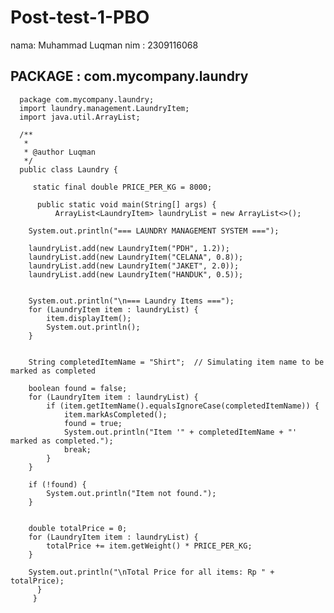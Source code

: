 # Post-test-1-PBO
nama: Muhammad Luqman
nim : 2309116068

## PACKAGE : com.mycompany.laundry
      package com.mycompany.laundry;
      import laundry.management.LaundryItem;
      import java.util.ArrayList;
      
      /**
       *
       * @author Luqman
       */
      public class Laundry {
      
         static final double PRICE_PER_KG = 8000;
      
          public static void main(String[] args) {
              ArrayList<LaundryItem> laundryList = new ArrayList<>();

        System.out.println("=== LAUNDRY MANAGEMENT SYSTEM ===");

        laundryList.add(new LaundryItem("PDH", 1.2));
        laundryList.add(new LaundryItem("CELANA", 0.8));
        laundryList.add(new LaundryItem("JAKET", 2.0));
        laundryList.add(new LaundryItem("HANDUK", 0.5));

        
        System.out.println("\n=== Laundry Items ===");
        for (LaundryItem item : laundryList) {
            item.displayItem();
            System.out.println();
        }

       
        String completedItemName = "Shirt";  // Simulating item name to be marked as completed

        boolean found = false;
        for (LaundryItem item : laundryList) {
            if (item.getItemName().equalsIgnoreCase(completedItemName)) {
                item.markAsCompleted();
                found = true;
                System.out.println("Item '" + completedItemName + "' marked as completed.");
                break;
            }
        }

        if (!found) {
            System.out.println("Item not found.");
        }


        double totalPrice = 0;
        for (LaundryItem item : laundryList) {
            totalPrice += item.getWeight() * PRICE_PER_KG;
        }

        System.out.println("\nTotal Price for all items: Rp " + totalPrice);
          }
         }
